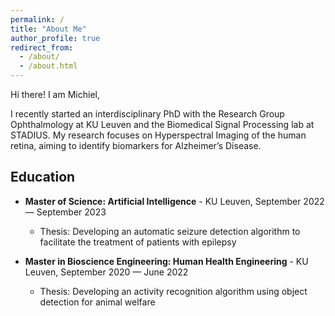 ```yaml
---
permalink: /
title: "About Me"
author_profile: true
redirect_from: 
  - /about/
  - /about.html
---
```




Hi there! I am Michiel,

I recently started an interdisciplinary PhD with the Research Group Ophthalmology at KU Leuven and the Biomedical Signal Processing lab at STADIUS. My research focuses on Hyperspectral Imaging of the human retina, aiming to identify biomarkers for Alzheimer’s Disease.


## Education

- **Master of Science: Artificial Intelligence** - KU Leuven, September 2022 — September 2023
  - Thesis: Developing an automatic seizure detection algorithm to facilitate the treatment of patients with epilepsy

- **Master in Bioscience Engineering: Human Health Engineering** - KU Leuven, September 2020 — June 2022
  - Thesis: Developing an activity recognition algorithm using object detection for animal welfare


